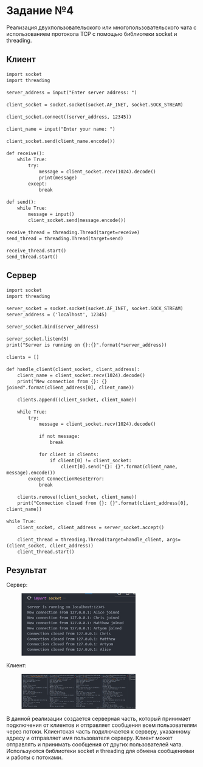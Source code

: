 # Задание №4

Реализация двухпользовательского или многопользовательского чата с использованием протокола TCP с помощью библиотеки socket и threading.

## Клиент

```
import socket
import threading

server_address = input("Enter server address: ")

client_socket = socket.socket(socket.AF_INET, socket.SOCK_STREAM)

client_socket.connect((server_address, 12345))

client_name = input("Enter your name: ")

client_socket.send(client_name.encode())

def receive():
    while True:
        try:
            message = client_socket.recv(1024).decode()
            print(message)
        except:
            break

def send():
    while True:
        message = input()
        client_socket.send(message.encode())

receive_thread = threading.Thread(target=receive)
send_thread = threading.Thread(target=send)

receive_thread.start()
send_thread.start()
```

## Сервер

```
import socket
import threading

server_socket = socket.socket(socket.AF_INET, socket.SOCK_STREAM)
server_address = ('localhost', 12345)

server_socket.bind(server_address)

server_socket.listen(5)
print("Server is running on {}:{}".format(*server_address))

clients = []

def handle_client(client_socket, client_address):
    client_name = client_socket.recv(1024).decode()
    print("New connection from {}: {} joined".format(client_address[0], client_name))

    clients.append((client_socket, client_name))

    while True:
        try:
            message = client_socket.recv(1024).decode()

            if not message:
                break

            for client in clients:
                if client[0] != client_socket:
                    client[0].send("{}: {}".format(client_name, message).encode())
        except ConnectionResetError:
            break

    clients.remove((client_socket, client_name))
    print("Connection closed from {}: {}".format(client_address[0], client_name))

while True:
    client_socket, client_address = server_socket.accept()

    client_thread = threading.Thread(target=handle_client, args=(client_socket, client_address))
    client_thread.start()
```

## Результат

Сервер:
<figure>
  <img src="7.png" width="300" />
</figure>

Клиент: 
<figure>
  <img src="6.png" width="300" />
</figure>

В данной реализации создается серверная часть, который принимает подключения от клиентов и отправляет сообщения всем пользователям через потоки. Клиентская часть подключается к серверу, указанному адресу и отправляет имя пользователя серверу. Клиент может отправлять и принимать сообщения от других пользователей чата. Используются библиотеки socket и threading для обмена сообщениями и работы с потоками.